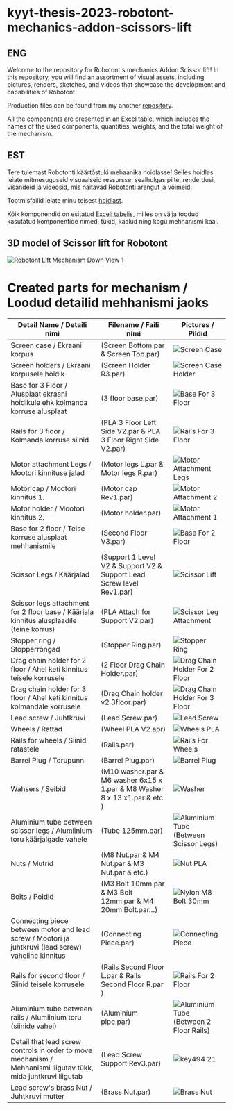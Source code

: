 # kyyt-thesis-2023-robotont-mechanics-addon-scissors-lift
## ENG
Welcome to the repository for Robotont's mechanics Addon Scissor lift! In this repository, you will find an assortment of visual assets, including pictures, renders, sketches, and videos that showcase the development and capabilities of Robotont.  

Production files can be found from my another [repository](https://github.com/robotont/robotont-mechanics-addon-scissors-lift).  

All the components are presented in an [Excel table](https://github.com/ut-ims-robotics/kyyt-thesis-2023-robotont-mechanics-addon-scissors-lift/blob/main/Robotont's%20Scissor%20Lift%20Component%20BOM.pdf), which includes the names of the used components, quantities, weights, and the total weight of the mechanism.

## EST 
Tere tulemast Robotonti käärtõstuki mehaanika hoidlasse! Selles hoidlas leiate mitmesuguseid visuaalseid ressursse, sealhulgas pilte, renderdusi, visandeid ja videosid, mis näitavad Robotonti arengut ja võimeid.

Tootmisfailid leiate minu teisest [hoidlast](https://github.com/robotont/robotont-mechanics-addon-scissors-lift).

Kõik komponendid on esitatud [Exceli tabelis](https://github.com/ut-ims-robotics/kyyt-thesis-2023-robotont-mechanics-addon-scissors-lift/blob/main/Robotont's%20Scissor%20Lift%20Component%20BOM.pdf), milles on välja toodud kasutatud komponentide nimed, tükid, kaalud ning kogu mehhanismi kaal.

## 3D model of Scissor lift for Robotont 
![Robotont Lift Mechanism Down View 1](https://github.com/ut-ims-robotics/kyyt-thesis-2023-robotont-mechanics-addon-scissors-lift/assets/90620421/c4a399f6-e8d9-4edb-95b2-81b29373a37f)

# Created parts for mechanism / Loodud detailid mehhanismi jaoks
| Detail Name / Detaili nimi | Filename / Faili nimi | Pictures / Pildid |
| -------------- | -------------- |-------------- |
| Screen case / Ekraani korpus | (Screen Bottom.par & Screen Top.par)  |  ![Screen Case](https://github.com/ut-ims-robotics/kyyt-thesis-2023-robotont-mechanics-addon-scissors-lift/assets/90620421/26521b46-c029-499f-8c1d-b05361c68eb9) |
| Screen holders / Ekraani korpusele hoidik | (Screen Holder R3.par)  |![Screen Case Holder](https://github.com/ut-ims-robotics/kyyt-thesis-2023-robotont-mechanics-addon-scissors-lift/assets/90620421/f54e82a7-7ace-41e3-a0a6-d3b2ff30d9f7) |
| Base for 3 Floor / Alusplaat ekraani hoidikule ehk kolmanda korruse alusplaat | (3 floor base.par) | ![Base For 3 Floor](https://github.com/ut-ims-robotics/kyyt-thesis-2023-robotont-mechanics-addon-scissors-lift/assets/90620421/2693b268-4883-4283-9b5e-9e6c9ab8cb5a) |
| Rails for 3 floor / Kolmanda korruse siinid | (PLA 3 Floor Left Side V2.par & PLA 3 Floor Right Side V2.par)  | ![Rails For 3 Floor](https://github.com/ut-ims-robotics/kyyt-thesis-2023-robotont-mechanics-addon-scissors-lift/assets/90620421/9375cffe-5ceb-43ee-8cdf-d57f27ff65a8) |
| Motor attachment Legs / Mootori kinnituse jalad | (Motor legs L.par & Motor legs R.par) | ![Motor Attachment Legs](https://github.com/ut-ims-robotics/kyyt-thesis-2023-robotont-mechanics-addon-scissors-lift/assets/90620421/3894e214-e6e6-4a27-b29a-efe66a592368) |
| Motor cap / Mootori kinnitus 1. | (Motor cap Rev1.par) | ![Motor Attachment 2](https://github.com/ut-ims-robotics/kyyt-thesis-2023-robotont-mechanics-addon-scissors-lift/assets/90620421/ce2fa9b7-4341-4fe0-9c18-ee89be9ab2ba) |
| Motor holder / Mootori kinnitus 2. | (Motor holder.par) | ![Motor Attachment 1](https://github.com/ut-ims-robotics/kyyt-thesis-2023-robotont-mechanics-addon-scissors-lift/assets/90620421/0e01c6a1-9d25-41cc-b116-82b21f9b39ee) |
| Base for 2 floor / Teise korruse alusplaat mehhanismile | (Second Floor V3.par) | ![Base For 2 Floor](https://github.com/ut-ims-robotics/kyyt-thesis-2023-robotont-mechanics-addon-scissors-lift/assets/90620421/3ec5233d-df44-4113-908d-549dd8162e86) |
| Scissor Legs / Käärjalad | (Support 1 Level V2 & Support V2 & Support Lead Screw level Rev1.par) | ![Scissor Lift](https://github.com/ut-ims-robotics/kyyt-thesis-2023-robotont-mechanics-addon-scissors-lift/assets/90620421/3f0a4f31-38e6-41b0-ab55-a0e1dc4de5b0) |
| Scissor legs attachment for 2 floor base / Käärjala kinnitus alusplaadile (teine korrus) | (PLA Attach for Support V2.par) | ![Scissor Leg Attachment](https://github.com/ut-ims-robotics/kyyt-thesis-2023-robotont-mechanics-addon-scissors-lift/assets/90620421/4c3d4d4e-2b4f-418b-bf0b-1cacb0f36eda) |
| Stopper ring / Stopperrõngad | (Stopper Ring.par) | ![Stopper Ring](https://github.com/ut-ims-robotics/kyyt-thesis-2023-robotont-mechanics-addon-scissors-lift/assets/90620421/ee929b01-9401-4646-8618-005a6c200054) |
| Drag chain holder for 2 floor / Ahel keti kinnitus teisele korrusele | (2 Floor Drag Chain Holder.par) |  ![Drag Chain Holder For 2 Floor](https://github.com/ut-ims-robotics/kyyt-thesis-2023-robotont-mechanics-addon-scissors-lift/assets/90620421/975ad52e-3dcb-440c-914c-b9d7cc147191) |
|  Drag chain holder for 3 floor / Ahel keti kinnitus kolmandale korrusele | (Drag Chain holder v2 3floor.par) | ![Drag Chain Holder For 3 Floor](https://github.com/ut-ims-robotics/kyyt-thesis-2023-robotont-mechanics-addon-scissors-lift/assets/90620421/06e1a0da-ec09-4cde-90b5-eb9aacf047fc) |
| Lead screw / Juhtkruvi | (Lead Screw.par) |  ![Lead Screw](https://github.com/ut-ims-robotics/kyyt-thesis-2023-robotont-mechanics-addon-scissors-lift/assets/90620421/3dec2ac6-a763-45ca-b7e8-3be3dc3e0cef) |
| Wheels / Rattad | (Wheel PLA V2.apr)  |  ![Wheels PLA](https://github.com/ut-ims-robotics/kyyt-thesis-2023-robotont-mechanics-addon-scissors-lift/assets/90620421/93e71930-7689-48bf-b33f-3681030b8cdf)  |
| Rails for wheels / Siinid ratastele | (Rails.par) | ![Rails For Wheels](https://github.com/ut-ims-robotics/kyyt-thesis-2023-robotont-mechanics-addon-scissors-lift/assets/90620421/36b5d1b8-4590-4941-b0ce-7ec01580566b) |
| Barrel Plug / Torupunn | (Barrel Plug.par) | ![Barrel Plug](https://github.com/ut-ims-robotics/kyyt-thesis-2023-robotont-mechanics-addon-scissors-lift/assets/90620421/0001f575-bba6-426d-bf20-4d9baeb34d54) |
| Wahsers / Seibid | (M10 washer.par & M6 washer  6x15 x 1.par & M8 Washer 8 x 13 x1.par & etc. ) | ![Washer](https://github.com/ut-ims-robotics/kyyt-thesis-2023-robotont-mechanics-addon-scissors-lift/assets/90620421/bb7ec112-ec30-4c25-9fe2-ea25ebc62746) |
| Aluminium tube between scissor legs / Alumiinium toru käärjalgade vahele | (Tube 125mm.par) |  ![Aluminium Tube (Between Scissor Legs) ](https://github.com/ut-ims-robotics/kyyt-thesis-2023-robotont-mechanics-addon-scissors-lift/assets/90620421/ed73de07-7996-46b0-9f08-bcddaba1e515) |
| Nuts / Mutrid | (M8 Nut.par & M4 Nut.par & M3 Nut.par & etc.) | ![Nut PLA](https://github.com/ut-ims-robotics/kyyt-thesis-2023-robotont-mechanics-addon-scissors-lift/assets/90620421/97d7ce35-069b-4bbc-a26e-8f001120b25a) |
| Bolts / Poldid |  (M3 Bolt 10mm.par & M3 Bolt 12mm.par & M4 20mm Bolt.par…) | ![Nylon M8 Bolt 30mm](https://github.com/ut-ims-robotics/kyyt-thesis-2023-robotont-mechanics-addon-scissors-lift/assets/90620421/c690c704-ac81-4959-bdcc-68ffbc3d5724) |
| Connecting piece between motor and lead screw / Mootori ja juhtkruvi (lead screw) vaheline kinnitus | (Connecting Piece.par) | ![Connecting Piece](https://github.com/ut-ims-robotics/kyyt-thesis-2023-robotont-mechanics-addon-scissors-lift/assets/90620421/6e5eae3c-973a-4c27-85d1-119555d773c8) |
| Rails for second floor / Siinid teisele korrusele | (Rails Second Floor L.par & Rails Second Floor R.par ) | ![Rails For 2 Floor](https://github.com/ut-ims-robotics/kyyt-thesis-2023-robotont-mechanics-addon-scissors-lift/assets/90620421/0384744d-81d2-4e4e-a582-f61b9e79bb62) |
| Aluminium tube between rails / Alumiinium toru (siinide vahel) | (Aluminium pipe.par) | ![Aluminium Tube (Between 2 Floor Rails)](https://github.com/ut-ims-robotics/kyyt-thesis-2023-robotont-mechanics-addon-scissors-lift/assets/90620421/fe7c4e14-7baa-4cb3-9437-738577550a92)  |
| Detail that lead screw controls in order to move mechanism / Mehhanismi liigutav tükk, mida juhtkruvi liigutab | (Lead Screw Support Rev3.par) |  ![key494 21](https://github.com/ut-ims-robotics/kyyt-thesis-2023-robotont-mechanics-addon-scissors-lift/assets/90620421/511c9606-5188-4e28-b7c9-2db85826e7af) |
| Lead screw's brass Nut / Juhtkruvi mutter | (Brass Nut.par) |  ![Brass Nut](https://github.com/ut-ims-robotics/kyyt-thesis-2023-robotont-mechanics-addon-scissors-lift/assets/90620421/09b59dae-5386-47ab-8ab0-78bfd42f3b7f) |



